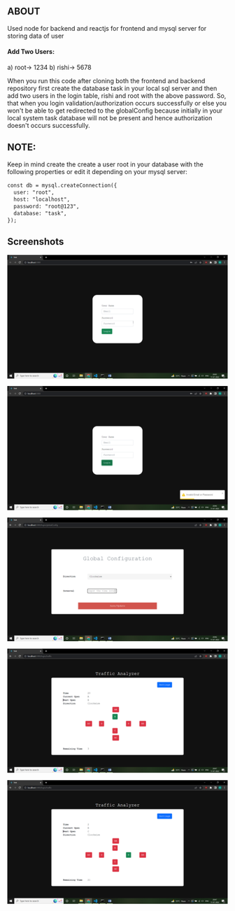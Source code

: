 ## ABOUT

Used node for backend and reactjs for frontend and mysql server for storing data of user

#### Add Two Users:

a) root-> 1234
b) rishi-> 5678

When you run this code after cloning both the frontend and backend repository
first create the database task in your local sql server and then add two users in the
login table, rishi and root with the above password. So, that when you login validation/authorization occurs successfully or else you won't be able to get redirected to the globalConfig because initially in your local system task database will not be present and hence authorization doesn't occurs successfully.

## NOTE:

Keep in mind create the create a user root in your database with the following
properties or edit it depending on your mysql server:

```
const db = mysql.createConnection({
  user: "root",
  host: "localhost",
  password: "root@123",
  database: "task",
});
```

## Screenshots

![image description](./Screenshots/assess1.png)

![image description](./Screenshots/assess2.png)

![image description](./Screenshots/assess3.png)

![image description](./Screenshots/assess4.png)

![image description](./Screenshots/assess5.png)
